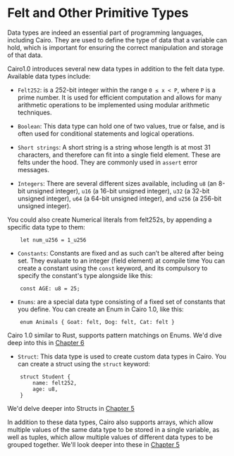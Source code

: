 # Felt and Other Primitive Types

Data types are indeed an essential part of programming languages, including Cairo. They are used to define the type of data that a variable can hold, which is important for ensuring the correct manipulation and storage of that data.


Cairo1.0 introduces several new data types in addition to the felt data type. Available data types include:

- `Felt252`: is a 252-bit integer within the range `0 ≤ x < P`, where `P` is a prime number. It is used for efficient computation and allows for many arithmetic operations to be implemented using modular arithmetic techniques.

- `Boolean`: This data type can hold one of two values, true or false, and is often used for conditional statements and logical operations.

- `Short strings`: A short string is a string whose length is at most 31 characters, and therefore can fit into a single field element. These are felts under the hood. They are commonly used in `assert` error messages.

- `Integers`: There are several different sizes available, including `u8` (an 8-bit unsigned integer), `u16` (a 16-bit unsigned integer), `u32` (a 32-bit unsigned integer), `u64` (a 64-bit unsigned integer), and `u256` (a 256-bit unsigned integer).

You could also create Numerical literals from felt252s, by appending a specific data type to them:

```cairo
    let num_u256 = 1_u256
```

- `Constants`: Constants are fixed and as such can’t be altered after being set. They evaluate to an integer (field element) at compile time You can create a constant using the `const` keyword, and its compulsory to specify the constant's type alongside like this:

```cairo
    const AGE: u8 = 25;
```

- `Enums`: are a special data type consisting of a fixed set of constants that you define. You can create an Enum in Cairo 1.0, like this:

```cairo
    enum Animals { Goat: felt, Dog: felt, Cat: felt }
```

Cairo 1.0 similar to Rust, supports pattern matchings on Enums. We'd dive deep into this in [Chapter 6](./6.%20Data%20types%20II.md)

- `Struct`: This data type is used to create custom data types in Cairo. You can create a struct using the `struct` keyword:

```cairo
    struct Student {
        name: felt252,
        age: u8,
    }
```

We'd delve deeper into Structs in [Chapter 5](./5.%20Data%20types%20I.md)


In addition to these data types, Cairo also supports arrays, which allow multiple values of the same data type to be stored in a single variable, as well as tuples, which allow multiple values of different data types to be grouped together. We'll look deeper into these in [Chapter 5](./5.%20Data%20types%20I.md)
